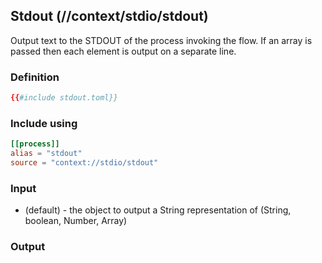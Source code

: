 ## Stdout (//context/stdio/stdout)
Output text to the STDOUT of the process invoking the flow. If an array is passed then each element
is output on a separate line.

### Definition
```toml
{{#include stdout.toml}}
```

### Include using
```toml
[[process]]
alias = "stdout"
source = "context://stdio/stdout"
```

### Input
* (default) - the object to output a String representation of (String, boolean, Number, Array)

### Output